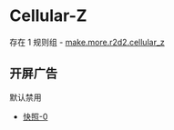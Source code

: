 # Cellular-Z

存在 1 规则组 - [make.more.r2d2.cellular_z](/src/apps/make.more.r2d2.cellular_z.ts)

## 开屏广告

默认禁用

- [快照-0](https://i.gkd.li/i/13978978)

